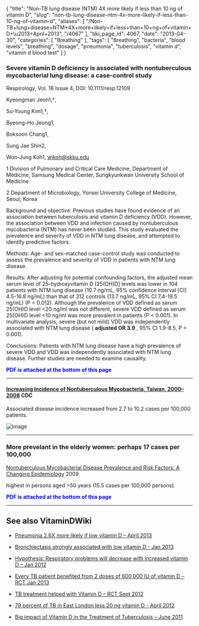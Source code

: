 {
    "title": "Non-TB lung disease (NTM) 4X more likely if less than 10 ng of vitamin D",
    "slug": "non-tb-lung-disease-ntm-4x-more-likely-if-less-than-10-ng-of-vitamin-d",
    "aliases": [
        "/Non-TB+lung+disease+NTM+4X+more+likely+if+less+than+10+ng+of+vitamin+D+\u2013+April+2013",
        "/4067"
    ],
    "tiki_page_id": 4067,
    "date": "2013-04-30",
    "categories": [
        "Breathing"
    ],
    "tags": [
        "Breathing",
        "bacteria",
        "blood levels",
        "breathing",
        "dosage",
        "pneumonia",
        "tuberculosis",
        "vitamin d",
        "vitamin d blood test"
    ]
}


### Severe vitamin D deficiency is associated with nontuberculous mycobacterial lung disease: a case-control study

Respirology, Vol. 18 Issue 4, DOI: 10.1111/resp.12109

Kyeongman Jeon1,†,

Su-Young Kim1,†,

Byeong-Ho Jeong1,

Boksoon Chang1,

Sung Jae Shin2,

Won-Jung Koh1, wjkoh@skku.edu

1     Division of Pulmonary and Critical Care Medicine, Department of Medicine, Samsung Medical Center, Sungkyunkwan University School of Medicine

2     Department of Microbiology, Yonsei University College of Medicine, Seoul, Korea

Background and objective: Previous studies have found evidence of an association between tuberculosis and vitamin D deficiency (VDD). However, the association between VDD and infection caused by nontuberculous mycobacteria (NTM) has never been studied. This study evaluated the prevalence and severity of VDD in NTM lung disease, and attempted to identify predictive factors.

Methods: Age- and sex-matched case-control study was conducted to assess the prevalence and severity of VDD in patients with NTM lung disease.

Results: After adjusting for potential confounding factors, the adjusted mean serum level of 25-hydroxyvitamin D <span>[25(OH)D]</span> levels was lower in 104 patients with NTM lung disease (10.7 ng/mL, 95% confidence interval <span>[CI]</span> 4.5-16.8 ng/mL) than that of 312 controls (13.7 ng/mL, 95% CI 7.4-19.5 ng/mL) (P = 0.012). Although the prevalence of VDD defined as serum 25(OH)D level <20 ng/ml was not different, severe VDD defined as serum 25(OH)D level <10 ng/ml was more prevalent in patients (P < 0.001). In multivariate analysis, severe (but not mild) VDD was independently associated with NTM lung disease ( **adjusted OR 3.9** , 95% CI 1.9-8.5, P < 0.001).

Conclusions: Patients with NTM lung disease have a high prevalence of severe VDD and VDD was independently associated with NTM lung disease. Further studies are needed to examine causality.

 **<span style="color:#00F;">PDF is attached at the bottom of this page</span>** 

---

#### [Increasing Incidence of Nontuberculous Mycobacteria, Taiwan, 2000–2008](http://wwwnc.cdc.gov/eid/article/16/2/09-0675_article.htm#tnF1) CDC

Associated disease incidence increased from 2.7 to 10.2 cases per 100,000 patients.

<img src="https://d1bk1kqxc0sym.cloudfront.net/attachments/jpeg/ntm.jpg" alt="image">

---

### More prevelant in the elderly women: perhaps 17 cases per 100,000

[Nontuberculous Mycobacterial Disease Prevalence and Risk Factors: A Changing Epidemiology](http://cid.oxfordjournals.org/content/49/12/e124.long) 2009

highest in persons aged >50 years (15.5 cases per 100,000 persons).

 **<span style="color:#00F;">PDF is attached at the bottom of this page</span>** 

---

## See also VitaminDWiki

* [Pneumonia 2.6X more likely if low vitamin D – April 2013](/posts/pneumonia-26x-more-likely-if-low-vitamin-d)

* [Bronchiectasis strongly associated with low vitamin D - Jan 2013](/posts/bronchiectasis-strongly-associated-with-low-vitamin-d)

* [Hypothesis: Respiratory problems will decrease with increased vitamin D – Jan 2012](/posts/hypothesis-respiratory-problems-will-decrease-with-increased-vitamin-d)

* [Every TB patient benefited from 2 doses of 600,000 IU of vitamin D – RCT Jan 2013](/posts/every-tb-patient-benefited-from-2-doses-of-600000-iu-of-vitamin-d-rct)

* [TB treatment helped with Vitamin D – RCT Sept 2012](/posts/tb-treatment-helped-with-vitamin-d-rct)

* [79 percent of TB in East London less 20 ng vitamin D - April 2012](/posts/79-percent-of-tb-in-east-london-less-20-ng-vitamin-d)

* [Big impact of Vitamin D in the Treatment of Tuberculosis – June 2011](/posts/big-impact-of-vitamin-d-in-the-treatment-of-tuberculosis)